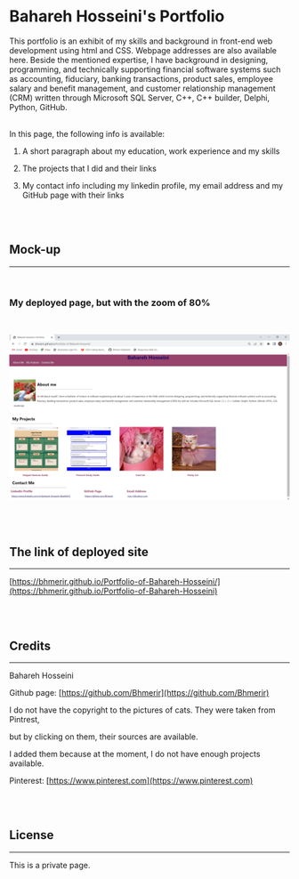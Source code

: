 # Bahareh Hosseini's Portfolio

This portfolio is an exhibit of my skills and background in front-end web development using html and CSS. Webpage addresses are also available here. Beside the mentioned expertise, I have background in designing, programming, and technically supporting financial software systems such as accounting, fiduciary, banking transactions, product sales, employee salary and benefit management, and customer relationship management (CRM) written through Microsoft SQL Server, C++, C++ builder, Delphi, Python, GitHub.


<br>
In this page, the following info is available:

1. A short paragraph about my education, work experience and my skills

2. The projects that I did and their links

3. My contact info including my linkedin profile, my email address and my GitHub page with their links

<br>

<br>


## Mock-up

---------------------------------

<br>

### My deployed page, but with the zoom of 80%

<br>

![/assets/images/my-deployed-site.png](/assets/images/my-deployed-site.png)

<br>

<br>



## The link of deployed site

---------------------------------

[https://bhmerir.github.io/Portfolio-of-Bahareh-Hosseini/](https://bhmerir.github.io/Portfolio-of-Bahareh-Hosseini)

<br>

<br>

## Credits

---------------------------------

Bahareh Hosseini

Github page:      [https://github.com/Bhmerir](https://github.com/Bhmerir)

I do not have the copyright to the pictures of cats. They were taken from Pintrest,

but by clicking on them, their sources are available. 

I added them because at the moment, I do not have enough projects available.

Pinterest:    [https://www.pinterest.com](https://www.pinterest.com)

<br>

<br>

## License

---------------------------------

This is a private page.
